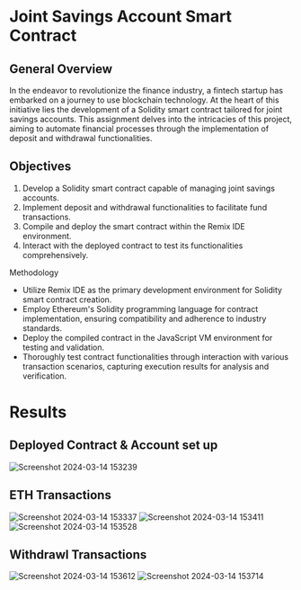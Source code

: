 # Joint Savings Account Smart Contract

## General Overview
In the endeavor to revolutionize the finance industry, a fintech startup has embarked on a journey to use blockchain technology. At the heart of this initiative lies the development of a Solidity smart contract tailored for joint savings accounts. This assignment delves into the intricacies of this project, aiming to automate financial processes through the implementation of deposit and withdrawal functionalities. 

## Objectives
1. Develop a Solidity smart contract capable of managing joint savings accounts.
2. Implement deposit and withdrawal functionalities to facilitate fund transactions.
3. Compile and deploy the smart contract within the Remix IDE environment.
4. Interact with the deployed contract to test its functionalities comprehensively.

Methodology
- Utilize Remix IDE as the primary development environment for Solidity smart contract creation.
-   Employ Ethereum's Solidity programming language for contract implementation, ensuring compatibility and adherence to industry standards.
- Deploy the compiled contract in the JavaScript VM environment for testing and validation.
- Thoroughly test contract functionalities through interaction with various transaction scenarios, capturing execution results for analysis and verification.

#


# Results
## Deployed Contract & Account set up
![Screenshot 2024-03-14 153239](https://github.com/du2347/Solidity-Smart-Contracts/assets/144859613/af2683f7-7dbf-4165-90c5-aac99bb7b368)

## ETH Transactions 
![Screenshot 2024-03-14 153337](https://github.com/du2347/Solidity-Smart-Contracts/assets/144859613/00c55d21-18f7-4002-8c03-3de780ad0fa9)
![Screenshot 2024-03-14 153411](https://github.com/du2347/Solidity-Smart-Contracts/assets/144859613/06fd691a-3bf7-4579-85b6-acb2622ad88b)
![Screenshot 2024-03-14 153528](https://github.com/du2347/Solidity-Smart-Contracts/assets/144859613/6ba3b98c-04d8-4971-9334-6679cfe9661a)
## Withdrawl Transactions
![Screenshot 2024-03-14 153612](https://github.com/du2347/Solidity-Smart-Contracts/assets/144859613/889a17c6-f7dc-44ab-ac71-a47f36506cd9)
![Screenshot 2024-03-14 153714](https://github.com/du2347/Solidity-Smart-Contracts/assets/144859613/a40e6f53-aae6-4990-9619-d35d4eb0c50b)

